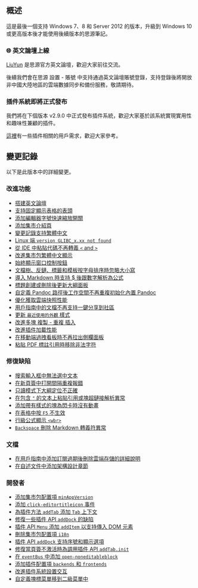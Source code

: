 ## 概述

這是最後一個支持 Windows 7、8 和 Server 2012 的版本，升級到 Windows 10 或更高版本後才能使用後續版本的思源筆記。

### 🌐 英文論壇上線

[LiuYun](https://liuyun.io/) 是思源官方英文論壇，歡迎大家前往交流。

後續我們會在思源 設置 - 賬號 中支持通過英文論壇賬號登錄，支持登錄後將開放非中國大陸地區的雲端數據同步和備份服務，敬請期待。

### 插件系統即將正式發布

我們將在下個版本 v2.9.0 中正式發布插件系統，歡迎大家基於該系統實現實用性和趣味性兼顧的插件。

[這裡](https://github.com/siyuan-note/siyuan/issues?q=label%3AIdea+is%3Aclosed)有一些插件相關的用戶需求，歡迎大家參考。

## 變更記錄

以下是此版本中的詳細變更。

### 改進功能

* [搭建英文論壇](https://github.com/siyuan-note/siyuan/issues/7914)
* [支持固定顯示表格的表頭](https://github.com/siyuan-note/siyuan/issues/8294)
* [添加編輯器字號快速縮放開關](https://github.com/siyuan-note/siyuan/issues/8297)
* [添加集市介紹頁](https://github.com/siyuan-note/siyuan/issues/8324)
* [變更記錄支持繁體中文](https://github.com/siyuan-note/siyuan/issues/8333)
* [Linux 端 `version GLIBC_x.xx not found`](https://github.com/siyuan-note/siyuan/issues/8334)
* [從 IDE 中粘貼代碼不再轉義 `<` and `>`](https://github.com/siyuan-note/siyuan/issues/8340)
* [改進集市包繁體中文顯示](https://github.com/siyuan-note/siyuan/issues/8342)
* [始終顯示窗口控制按鈕](https://github.com/siyuan-note/siyuan/issues/8344)
* [文檔樹、反鏈、標籤和模板按字母排序時忽略大小寫](https://github.com/siyuan-note/siyuan/issues/8360)
* [導入 Markdown 時支持 $ 後跟數字解析為公式](https://github.com/siyuan-note/siyuan/issues/8362)
* [標題創建或刪除後更新大綱面板](https://github.com/siyuan-note/siyuan/issues/8372)
* [自定義 Pandoc 路徑後工作空間不再重複初始化內置 Pandoc](https://github.com/siyuan-note/siyuan/issues/8377)
* [優化獲取雲端快照性能](https://github.com/siyuan-note/siyuan/issues/8387)
* [用戶指南中的文檔不再支持一鍵分享到社區](https://github.com/siyuan-note/siyuan/issues/8388)
* [更新 `最近使用的外觀` 樣式](https://github.com/siyuan-note/siyuan/issues/8392)
* [改進多塊 複製 - 重複 插入](https://github.com/siyuan-note/siyuan/issues/8394)
* [改進插件加載性能](https://github.com/siyuan-note/siyuan/issues/8397)
* [在移動端過拽看板時不再拉出側欄面板](https://github.com/siyuan-note/siyuan/issues/8402)
* [粘貼 PDF 標註引用時移除非法字符](https://github.com/siyuan-note/siyuan/issues/8403)

### 修復缺陷

* [搜索輸入框中無法選中文本](https://github.com/siyuan-note/siyuan/issues/8331)
* [在新頁簽中打開間隔重複報錯](https://github.com/siyuan-note/siyuan/issues/8337)
* [只讀模式下大綱定位不正確](https://github.com/siyuan-note/siyuan/issues/8356)
* [在包含 `"` 的文本上粘貼引用或塊超鏈接解析異常](https://github.com/siyuan-note/siyuan/issues/8359)
* [添加帶有樣式的塊為閃卡時沒有動畫](https://github.com/siyuan-note/siyuan/issues/8365)
* [在表格中按 `F5` 不生效](https://github.com/siyuan-note/siyuan/issues/8367)
* [行級公式顯示 `<wbr>`](https://github.com/siyuan-note/siyuan/issues/8378)
* [`Backspace` 刪除 Markdown 轉義符異常](https://github.com/siyuan-note/siyuan/issues/8406)

### 文檔

* [在用戶指南中添加訂閱過期後刪除雲端存儲的詳細說明](https://github.com/siyuan-note/siyuan/issues/8370)
* [在自述文件中添加架構設計章節](https://github.com/siyuan-note/siyuan/issues/8416)

### 開發者

* [添加集市包配置項 `minAppVersion`](https://github.com/siyuan-note/siyuan/issues/8330)
* [添加 `click-editortitleicon` 事件](https://github.com/siyuan-note/siyuan/issues/8335)
* [為插件方法 `addTab` 添加 `Tab` 上下文](https://github.com/siyuan-note/siyuan/pull/8336)
* [修復一些插件 API `addDock` 的缺陷](https://github.com/siyuan-note/siyuan/issues/8341)
* [插件 API `Menu` 添加 `addItem` 以支持傳入 DOM 元素](https://github.com/siyuan-note/siyuan/issues/8343)
* [刪除集市包配置項 `i18n`](https://github.com/siyuan-note/siyuan/issues/8346)
* [插件 API `addDock` 支持序號和顯示選項](https://github.com/siyuan-note/siyuan/issues/8347)
* [修復當頁簽不激活時為調用插件 API `addTab.init`](https://github.com/siyuan-note/siyuan/issues/8350)
* [在 `eventBus` 中添加 `open-noneditableblock`](https://github.com/siyuan-note/siyuan/issues/8374)
* [添加插件配置項 `backends` 和 `frontends`](https://github.com/siyuan-note/siyuan/issues/8386)
* [改進插件系統設置交互](https://github.com/siyuan-note/siyuan/issues/8391)
* [自定義塊標菜單移到二級菜單中](https://github.com/siyuan-note/siyuan/issues/8419)
